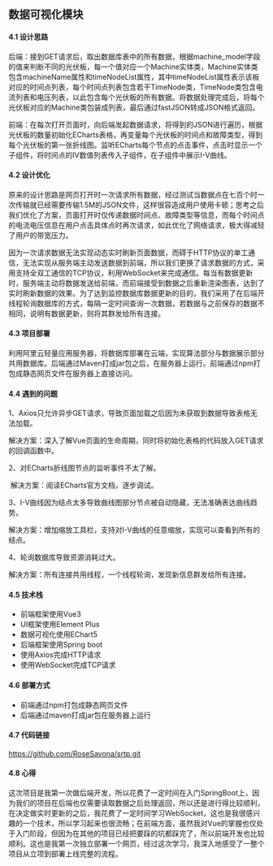 ## 数据可视化模块

#### 4.1	设计思路

后端：接到GET请求后，取出数据库表中的所有数据，根据machine_model字段的值来判断不同的光伏板，每一个值对应一个Machine实体类，Machine实体类包含machineName属性和timeNodeList属性，其中timeNodeList属性表示该板对应的时间点列表，每个时间点列表包含若干TimeNode类，TimeNode类包含电流列表和电压列表，以此包含每个光伏板的所有数据。将数据处理完成后，将每个光伏板对应的Machine类包装成列表，最后通过fastJSON转成JSON格式返回。

前端：在每次打开页面时，向后端发起数据请求，将得到的JSON进行遍历，根据光伏板的数量初始化ECharts表格，再变量每个光伏板的时间点和故障类型，得到每个光伏板的第一张折线图。监听ECharts每个节点的点击事件，点击时显示一个子组件，将时间点的IV数值列表传入子组件，在子组件中展示I-V曲线。

#### 4.2	设计优化

原来的设计思路是网页打开时一次请求所有数据，经过测试当数据点在七百个时一次传输就已经需要传输1.5M的JSON文件，这样很容造成用户使用卡顿；思考之后我们优化了方案，页面打开时仅传递数据时间点、故障类型等信息，而每个时间点的电流电压信息在用户点击具体点时再次请求，如此优化了网络请求，极大得减轻了用户的带宽压力。

因为一次请求数据无法实现动态实时刷新页面数据，而碍于HTTP协议的单工通信，无法实现从服务端主动发送数据到前端，所以我们更换了请求数据的方式，采用支持全双工通信的TCP协议，利用WebSocket来完成通信。每当有数据更新时，服务端主动将数据发送给前端，而前端接受到数据之后重新渲染图表，达到了实时刷新数据的效果。为了达到监控数据库数据更新的目的，我们采用了在后端开线程轮询数据库的方式，每隔一定时间查询一次数据，若数据与之前保存的数据不相同，说明有数据更新，则将其群发给所有连接。

#### 4.3	项目部署

利用阿里云轻量应用服务器，将数据库部署在云端，实现算法部分与数据展示部分共用数据库。后端通过Maven打成jar包之后，在服务器上运行。前端通过npm打包成静态网页文件在服务器上直接访问。

#### 4.4	遇到的问题

1、Axios只允许异步GET请求，导致页面加载之后因为未获取到数据导致表格无法加载。

​	解决方案：深入了解Vue页面的生命周期，同时将初始化表格的代码放入GET请求的回调函数中。

2、对ECharts折线图节点的监听事件不太了解。

​	解决方案：阅读ECharts官方文档，逐步调试。

3、I-V曲线因为结点太多导致曲线图部分节点被自动隐藏，无法准确表达曲线趋势。

​	解决方案：增加缩放工具栏，支持对I-V曲线的任意缩放，实现可以查看到所有的结点。

4、轮询数据库导致资源消耗过大。

​	解决方案：所有连接共用线程，一个线程轮询，发现新信息群发给所有连接。

#### 4.5	技术栈

* 前端框架使用Vue3
* UI框架使用Element Plus
* 数据可视化使用EChart5
* 后端框架使用Spring boot
* 使用Axios完成HTTP请求
* 使用WebSocket完成TCP请求

#### 4.6	部署方式

* 前端通过npm打包成静态网页文件
* 后端通过maven打成jar包在服务器上运行

#### 4.7	代码链接

https://github.com/RoseSavona/srtp.git

#### 4.8	心得

这次项目是我第一次做后端开发，所以花费了一定时间在入门SpringBoot上，因为我们的项目在后端也仅需要读取数据之后处理返回，所以还是进行得比较顺利，在决定做实时更新的之后，我花费了一定时间学习WebSocket，这也是我很感兴趣的一个技术，所以学习起来也很流畅；在前端方面，虽然我对Vue的掌握也仅处于入门阶段，但因为在其他的项目已经把要踩的坑都踩完了，所以前端开发也比较顺利。这也是我第一次独立部署一个网页，经过这次学习，我深入地感受了一整个项目从立项到部署上线完整的流程。

